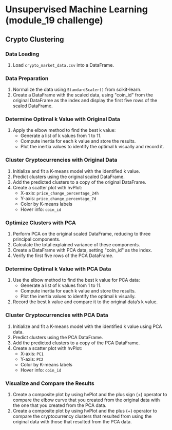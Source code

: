 # Unsupervised Machine Learning (module_19 challenge)

## Crypto Clustering 

### Data Loading
1. Load `crypto_market_data.csv` into a DataFrame.

### Data Preparation
1. Normalize the data using `StandardScaler()` from scikit-learn.
2. Create a DataFrame with the scaled data, using "coin_id" from the original DataFrame as the index and display the first five rows of the scaled DataFrame. 

### Determine Optimal k Value with Original Data
1. Apply the elbow method to find the best k value:
   - Generate a list of k values from 1 to 11.
   - Compute inertia for each k value and store the results.
   - Plot the inertia values to identify the optimal k visually and record it. 

### Cluster Cryptocurrencies with Original Data
1. Initialize and fit a K-means model with the identified k value.
2. Predict clusters using the original scaled DataFrame.
3. Add the predicted clusters to a copy of the original DataFrame.
4. Create a scatter plot with hvPlot:
   - X-axis: `price_change_percentage_24h`
   - Y-axis: `price_change_percentage_7d`
   - Color by K-means labels
   - Hover info: `coin_id`

### Optimize Clusters with PCA
1. Perform PCA on the original scaled DataFrame, reducing to three principal components.
2. Calculate the total explained variance of these components.
3. Create a DataFrame with PCA data, setting "coin_id" as the index.
4. Verify the first five rows of the PCA DataFrame.

### Determine Optimal k Value with PCA Data
1. Use the elbow method to find the best k value for PCA data:
   - Generate a list of k values from 1 to 11.
   - Compute inertia for each k value and store the results.
   - Plot the inertia values to identify the optimal k visually.
2. Record the best k value and compare it to the original data’s k value.

### Cluster Cryptocurrencies with PCA Data
1. Initialize and fit a K-means model with the identified k value using PCA data.
2. Predict clusters using the PCA DataFrame.
3. Add the predicted clusters to a copy of the PCA DataFrame.
4. Create a scatter plot with hvPlot:
   - X-axis: `PC1`
   - Y-axis: `PC2`
   - Color by K-means labels
   - Hover info: `coin_id`

### Visualize and Compare the Results 
1. Create a composite plot by using hvPlot and the plus sign (+) operator to compare the elbow curve that you created from the original data with the one that you created from the PCA data.
2. Create a composite plot by using hvPlot and the plus (+) operator to compare the cryptocurrency clusters that resulted from using the original data with those that resulted from the PCA data.
